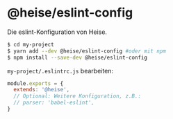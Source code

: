 # @heise/eslint-config

Die eslint-Konfiguration von Heise.

```sh
$ cd my-project
$ yarn add --dev @heise/eslint-config #oder mit npm
$ npm install --save-dev @heise/eslint-config
```

`my-project/.eslintrc.js` bearbeiten:

```js
module.exports = {
  extends: '@heise',
  // Optional: Weitere Konfiguration, z.B.:
  // parser: 'babel-eslint',
}
```
